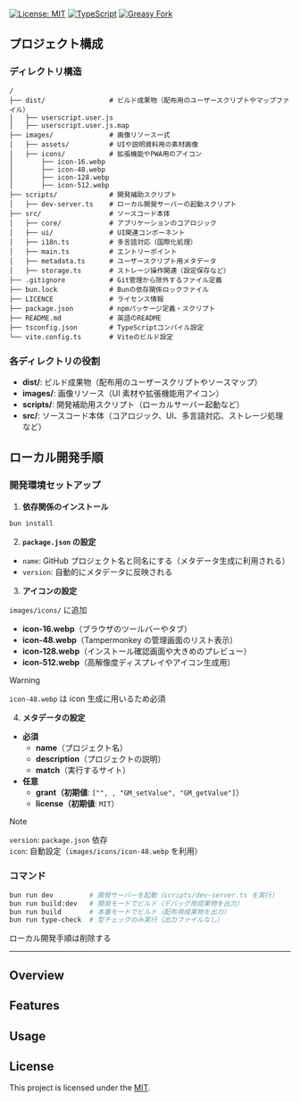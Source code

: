 [![License: MIT](https://img.shields.io/badge/License-MIT-blue.svg)](LICENCE)
[![TypeScript](https://img.shields.io/badge/TypeScript-007ACC?logo=typescript&logoColor=white)](https://www.typescriptlang.org/)
[![Greasy Fork](https://img.shields.io/badge/GreasyFork-670000?logo=greasyfork&logoColor=white)](https://greasyfork.org/)

## プロジェクト構成

### ディレクトリ構造

```
/
├── dist/                # ビルド成果物（配布用のユーザースクリプトやマップファイル）
│   ├── userscript.user.js
│   ├── userscript.user.js.map
├── images/              # 画像リソース一式
│   ├── assets/          # UIや説明資料用の素材画像
│   ├── icons/           # 拡張機能やPWA用のアイコン
│       ├── icon-16.webp
│       ├── icon-48.webp
│       ├── icon-128.webp
│       ├── icon-512.webp
├── scripts/             # 開発補助スクリプト
│   ├── dev-server.ts    # ローカル開発サーバーの起動スクリプト
├── src/                 # ソースコード本体
│   ├── core/            # アプリケーションのコアロジック
│   ├── ui/              # UI関連コンポーネント
│   ├── i18n.ts          # 多言語対応（国際化処理）
│   ├── main.ts          # エントリーポイント
│   ├── metadata.ts      # ユーザースクリプト用メタデータ
│   ├── storage.ts       # ストレージ操作関連（設定保存など）
├── .gitignore           # Git管理から除外するファイル定義
├── bun.lock             # Bunの依存関係ロックファイル
├── LICENCE              # ライセンス情報
├── package.json         # npmパッケージ定義・スクリプト
├── README.md            # 英語のREADME
├── tsconfig.json        # TypeScriptコンパイル設定
└── vite.config.ts       # Viteのビルド設定

```

### 各ディレクトリの役割

- **dist/**: ビルド成果物（配布用のユーザースクリプトやソースマップ）
- **images/**: 画像リソース（UI 素材や拡張機能用アイコン）
- **scripts/**: 開発補助用スクリプト（ローカルサーバー起動など）
- **src/**: ソースコード本体（コアロジック、UI、多言語対応、ストレージ処理など）

## ローカル開発手順

### 開発環境セットアップ

1. **依存関係のインストール**

```bash
bun install
```

2. **`package.json` の設定**

- `name`: GitHub プロジェクト名と同名にする（メタデータ生成に利用される）
- `version`: 自動的にメタデータに反映される

3.  **アイコンの設定**

`images/icons/` に追加

- **icon-16.webp**（ブラウザのツールバーやタブ）
- **icon-48.webp**（Tampermonkey の管理画面のリスト表示）
- **icon-128.webp**（インストール確認画面や大きめのプレビュー）
- **icon-512.webp**（高解像度ディスプレイやアイコン生成用）

> [!WARNING]  
> `icon-48.webp` は icon 生成に用いるため必須

4.  **メタデータの設定**

- **必須**
  - **name**（プロジェクト名）
  - **description**（プロジェクトの説明）
  - **match**（実行するサイト）
- **任意**
  - **grant（初期値**: `["", , "GM_setValue", "GM_getValue"]`）
  - **license（初期値**: `MIT`）

> [!NOTE]  
> `version`: `package.json` 依存  
> `icon`: 自動設定（`images/icons/icon-48.webp` を利用）

### コマンド

```bash
bun run dev         # 開発サーバーを起動（scripts/dev-server.ts を実行）
bun run build:dev   # 開発モードでビルド（デバッグ用成果物を出力）
bun run build       # 本番モードでビルド（配布用成果物を出力）
bun run type-check  # 型チェックのみ実行（出力ファイルなし）
```

ローカル開発手順は削除する

---

## Overview

## Features

## Usage

## License

This project is licensed under the [MIT](LICENCE).
